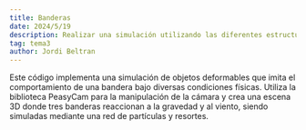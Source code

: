 ```yaml
---
title: Banderas
date: 2024/5/19
description: Realizar una simulación utilizando las diferentes estructuras de Masa Muelle y aplicar sobre ellas fuerzas para ver su reacción ante estas. 
tag: tema3
author: Jordi Beltran
---
```


Este código implementa una simulación de objetos deformables que imita el comportamiento de una bandera bajo diversas condiciones físicas. Utiliza la biblioteca PeasyCam para la manipulación de la cámara y crea una escena 3D donde tres banderas reaccionan a la gravedad y al viento, siendo simuladas mediante una red de partículas y resortes.

